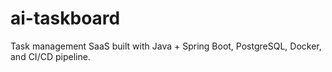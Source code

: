 # ai-taskboard
Task management SaaS built with Java + Spring Boot, PostgreSQL, Docker, and CI/CD pipeline.
